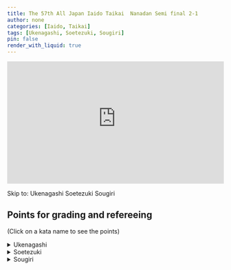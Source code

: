 ```yaml
---
title: The 57th All Japan Iaido Taikai  Nanadan Semi final 2-1
author: none
categories: [Iaido, Taikai]
tags: [Ukenagashi, Soetezuki, Sougiri]
pin: false
render_with_liquid: true
---
```


<style>
.yt {
  position: relative;
  display: block;
  width: 100%; /* width of iframe wrapper */
  height: 0;
  margin: auto;
  padding: 0% 0% 56.25%; /* 16:9 ratio */
  overflow: hidden;
}
.yt iframe {
  position: absolute;
  top: 0; bottom: 0; left: 0;
  width: 100%;
  height: 100%;
  border: 0;
}
</style>


<div class="yt">
  <iframe name="recording" width="560" height="315" src="https://www.youtube-nocookie.com/embed/SOw1c54GWWE?start=12" allow="autoplay;" allowfullscreen></iframe>
</div>

Skip to: <a href="https://www.youtube-nocookie.com/embed/SOw1c54GWWE?start=178&autoplay=1" style="text-decoration: none;" target="recording">Ukenagashi</a> <a href="https://www.youtube-nocookie.com/embed/SOw1c54GWWE?start=217&autoplay=1" style="text-decoration: none;" target="recording">Soetezuki</a> <a href="https://www.youtube-nocookie.com/embed/SOw1c54GWWE?start=255&autoplay=1" style="text-decoration: none;" target="recording">Sougiri</a> 

<!--VID2
<div class="yt">
  <iframe width="560" height="315" src="https://www.youtube-nocookie.com/embed/SOw1c54GWWE2?start=122" allowfullscreen></iframe>
</div>
VID2-->
<!--timestamps2-->
## Points for grading and refereeing
(Click on a kata name to see the points)


<details>
<summary>
Ukenagashi
</summary>
<blockquote>
a. When the parry is made, does it protect the upper body?<br>
b. Is the left foot brought back behind the right foot and the cut made along the Kesa line?<br>
c. After the cut has been made, is the left hand in front of the navel and the sword tip a little below horizontal?
</blockquote>
</details>

<details>
<summary>
Soetezuki
</summary>
<blockquote>
a. When the initial diagonal cut is made from the opponent's right shoulder down through to the waist, is the right hand at the height of the navel and the sword tip slightly above the horizontal level?<br>
b. Is the sword held securely between the left thumb and forefinger with the right hand near the hip?<br>
c. Does the right hand finish in front of the navel after making the thrust and does the thrusting action adequately reach the opponent's body?<br>
d. When showing Zanshin, is the right elbow naturally straight and the right hand no higher or lower than the chest level?
</blockquote>
</details>

<details>
<summary>
Sougiri
</summary>
<blockquote>
a. When the sword is drawn up, is it in a correct position to parry an attack?<br>
b. When moving forwards, does the performer use Okuri Ashi footwork?<br>
c. When making the horizontal cut, is it performed horizontally with the correct angle of the blade?
</blockquote>
</details>

